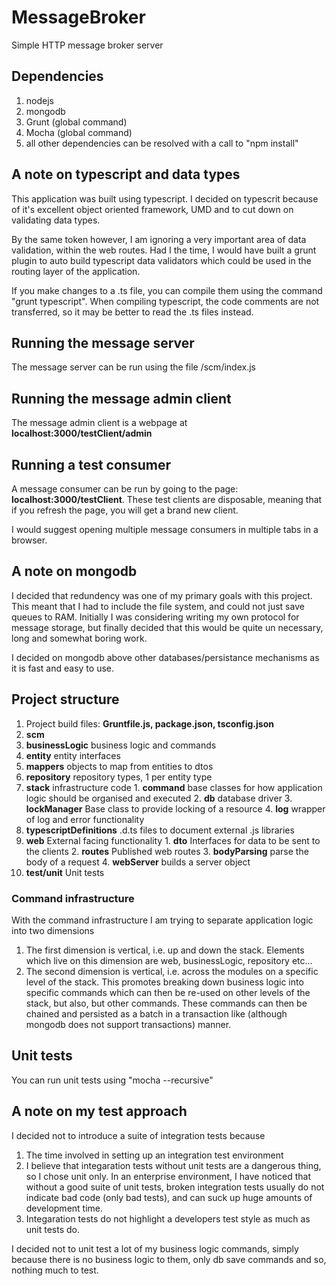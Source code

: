 # MessageBroker
Simple HTTP message broker server

## Dependencies
1. nodejs
2. mongodb
3. Grunt (global command)
4. Mocha (global command)
5. all other dependencies can be resolved with a call to "npm install"

## A note on typescript and data types
This application was built using typescript. I decided on typescrit because of it's excellent object oriented framework, UMD and to cut down on validating data types.

By the same token however, I am ignoring a very important area of data validation, within the web routes. Had I the time, I would have built a grunt plugin to auto build typescript data validators which could be used in the routing layer of the application.

If you make changes to a .ts file, you can compile them using the command "grunt typescript". When compiling typescript, the code comments are not transferred, so it may be better to read the .ts files instead.

## Running the message server
The message server can be run using the file /scm/index.js

## Running the message admin client
The message admin client is a webpage at **localhost:3000/testClient/admin**

## Running a test consumer
A message consumer can be run by going to the page: **localhost:3000/testClient**. These test clients are disposable, meaning that if you refresh the page, you will get a brand new client.

I would suggest opening multiple message consumers in multiple tabs in a browser.

## A note on mongodb
I decided that redundency was one of my primary goals with this project. This meant that I had to include the file system, and could not just save queues to RAM. Initially I was considering writing my own protocol for message storage, but finally decided that this would be quite un necessary, long and somewhat boring work.

I decided on mongodb above other databases/persistance mechanisms as it is fast and easy to use.

## Project structure
1. Project build files: **Gruntfile.js, package.json, tsconfig.json**
2. **scm**
  1. **businessLogic** business logic and commands
  2. **entity** entity interfaces
  3. **mappers** objects to map from entities to dtos
  4. **repository** repository types, 1 per entity type
  5. **stack** infrastructure code
    1. **command** base classes for how application logic should be organised and executed
    2. **db** database driver
    3. **lockManager** Base class to provide locking of a resource
    4. **log** wrapper of log and error functionality
  6. **typescriptDefinitions** .d.ts files to document external .js libraries
  7. **web** External facing functionality
    1. **dto** Interfaces for data to be sent to the clients
    2. **routes** Published web routes
    3. **bodyParsing** parse the body of a request
    4. **webServer** builds a server object
3. **test/unit** Unit tests 

### Command infrastructure
With the command infrastructure I am trying to separate application logic into two dimensions

1. The first dimension is vertical, i.e. up and down the stack. Elements which live on this dimension are web, businessLogic, repository etc...
2. The second dimension is vertical, i.e. across the modules on a specific level of the stack. This promotes breaking down business logic into specific commands which can then be re-used on other levels of the stack, but also, but other commands. These commands can then be chained and persisted as a batch in a transaction like (although mongodb does not support transactions) manner.

## Unit tests
You can run unit tests using "mocha --recursive"

## A note on my test approach
I decided not to introduce a suite of integration tests because

1. The time involved in setting up an integration test environment
2. I believe that integaration tests without unit tests are a dangerous thing, so I chose unit only. In an enterprise environment, I have noticed that without a good suite of unit tests, broken integration tests usually do not indicate bad code (only bad tests), and can suck up huge amounts of development time.
3. Integaration tests do not highlight a developers test style as much as unit tests do.

I decided not to unit test a lot of my business logic commands, simply because there is no business logic to them, only db save commands and so, nothing much to test.
